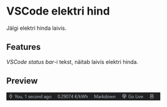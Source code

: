 # VSCode elektri hind

Jälgi elektri hinda laivis.

## Features

_VSCode status bar_-i tekst, näitab laivis elektri hinda.

## Preview

![Preview](https://github.com/mvahaste/vscode-elektri-hind/blob/main/preview.png)
